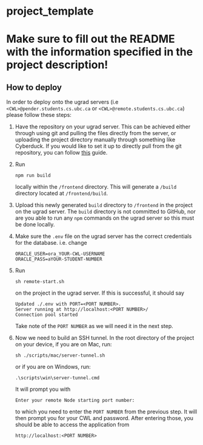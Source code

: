 # project_template

# Make sure to fill out the README with the information specified in the project description!

## How to deploy
In order to deploy onto the ugrad servers (i.e `<CWL>@pender.students.cs.ubc.ca` or `<CWL>@remote.students.cs.ubc.ca`)
please follow these steps:

1. Have the repository on your ugrad server. This can be achieved either through using git and pulling the files directly
from the server, or uploading the project directory manually through something like Cyberduck. If you would like to set 
it up to directly pull from the git repository, you can follow <a href="https://medium.com/@kyledeguzmanx/quick-step-by-step-guide-to-generating-an-ssh-key-in-github-d3c6f7e185bb" target="_blank">this</a>
guide.


2. Run 
   ```
   npm run build
   ```

    locally within the `/frontend` directory. This will generate a `/build` directory located at `/frontend/build`.
3. Upload this newly generated `build` directory to `/frontend` in the project on the ugrad server. The `build` directory is not committed to GitHub, nor are you able to run any `npm` commands on the ugrad server
   so this must be done locally.
5. Make sure the `.env` file on the ugrad server has the correct credentials for the database. i.e. change
    ```
    ORACLE_USER=ora_YOUR-CWL-USERNAME
    ORACLE_PASS=aYOUR-STUDENT-NUMBER
    ```
6. Run 

   ```
   sh remote-start.sh
   ```
   on the project in the ugrad server. If this is successful, it should say
   ```
   Updated ./.env with PORT=<PORT NUMBER>.
   Server running at http://localhost:<PORT NUMBER>/
   Connection pool started
   ```
   Take note of the `PORT NUMBER` as we will need it in the next step.
7. Now we need to build an SSH tunnel. In the root directory of the project on your device, if you are on Mac, run:
   ```
   sh ./scripts/mac/server-tunnel.sh
   ```
   or if you are on Windows, run:
   ```
   .\scripts\win\server-tunnel.cmd
   ```
   It will prompt you with
   ```
   Enter your remote Node starting port number: 
   ```
   to which you need to enter the `PORT NUMBER` from the previous step. It will then prompt you for your CWL and password.
   After entering those, you should be able to access the application from 
   ```
   http://localhost:<PORT NUMBER>
   ```
